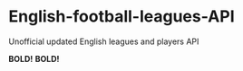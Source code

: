 # English-football-leagues-API
 Unofficial updated English leagues and players API
 
 
 
 <b>BOLD!</b>
 <b>BOLD!</b>
